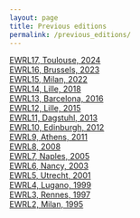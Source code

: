 ```yaml
---
layout: page
title: Previous editions
permalink: /previous_editions/
---
```


[EWRL17, Toulouse, 2024](https://euro-workshop-on-reinforcement-learning.github.io/ewrl17)<br>
[EWRL16, Brussels, 2023](https://ewrl.wordpress.com/past-ewrl/ewrl16-2023/)<br>
[EWRL15, Milan, 2022](https://ewrl.wordpress.com/past-ewrl/ewrl15-2022/)<br>
[EWRL14, Lille, 2018](https://ewrl.wordpress.com/past-ewrl/ewrl14-2018/)<br>
[EWRL13, Barcelona, 2016](https://ewrl.wordpress.com/past-ewrl/ewrl13-2016/)<br>
[EWRL12, Lille, 2015](https://ewrl.wordpress.com/past-ewrl/ewrl12-2015/)<br>
[EWRL11, Dagstuhl, 2013](https://ewrl.wordpress.com/past-ewrl/ewrl11-2013/)<br>
[EWRL10, Edinburgh, 2012](https://ewrl.wordpress.com/past-ewrl/ewrl10-2012/)<br>
[EWRL9, Athens, 2011](https://ewrl.wordpress.com/past-ewrl/ewrl9-2011/)<br>
[EWRL8, 2008](https://ewrl.wordpress.com/past-ewrl/ewrl8-2008/)<br>
[EWRL7, Naples, 2005](https://ewrl.wordpress.com/past-ewrl/ewrl7-2005/)<br>
[EWRL6, Nancy, 2003](https://ewrl.wordpress.com/past-ewrl/ewrl6-2003/)<br>
[EWRL5, Utrecht, 2001](https://ewrl.wordpress.com/past-ewrl/ewrl5-2001/)<br>
[EWRL4, Lugano, 1999](https://ewrl.wordpress.com/past-ewrl/ewrl4-1999/)<br>
[EWRL3, Rennes, 1997](https://ewrl.wordpress.com/past-ewrl/ewrl3-1997/)<br>
[EWRL2, Milan, 1995](https://ewrl.wordpress.com/past-ewrl/ewrl2-1995/)